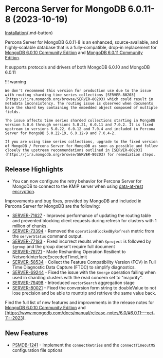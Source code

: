 # Percona Server for MongoDB 6.0.11-8 (2023-10-19)

[Installation](../install/index.md){.md-button}


Percona Server for MongoDB 6.0.11-8 is an enhanced, source-available, and highly-scalable database that is a
fully-compatible, drop-in replacement for [MongoDB 6.0.10 Community Edition](https://www.mongodb.com/docs/manual/release-notes/6.0/#6.0.10---sep-14--2023) and [MongoDB 6.0.11 Community Edition](https://www.mongodb.com/docs/manual/release-notes/6.0/#6.0.11---oct-11--2023).

It supports protocols and drivers of both  MongoDB 6.0.10 and MongoDB 6.0.11

!!! warning

    We don't recommend this version for production use due to the issue with routing sharding time series collections [SERVER-80203](https://jira.mongodb.org/browse/SERVER-80203) which could result in metadata inconsistency. The routing issue is observed when documents have the shard key containing the embedded object composed of multiple fields. 

    The issue affects time series sharded collections starting in MongoDB version 5.0.6 through versions 5.0.21, 6.0.11 and 7.0.2. It is fixed upstream in versions 5.0.22, 6.0.12 and 7.0.4 and included in Percona Server for MongoDB 5.0.22-19, 6.0.12-9 and 7.0.4-2.

    If you are using time series collections, upgrade to the fixed version of MongoDB / Percona Server for MongoDB as soon as possible and follow closely the upstream recommendations outlined in [SERVER-80203](https://jira.mongodb.org/browse/SERVER-80203) for remediation steps.
    
## Release Highlights

* You can now configure the retry behavior for Percona Server for MongoDB to connect to the KMIP server when using [data-at-rest encryption](../kmip.md).  

Improvements and bug fixes, provided by MongoDB and included in Percona Server for MongoDB are the following:

* [SERVER-71627](https://jira.mongodb.org/browse/SERVER-71627) - Improved performance of updating the routing table and prevented blocking client requests during refresh for clusters with 1 million of chunks.
* [SERVER-73394](https://jira.mongodb.org/browse/SERVER-73394) - Removed the `operationBlockedByRefresh` metric from the `serverStatus` command output.
* [SERVER-77183](https://jira.mongodb.org/browse/SERVER-77183) - Fixed incorrect results when `$project` is followed by `$group` and the group doesn’t require full document
* [SERVER-79771](https://jira.mongodb.org/browse/SERVER-79771) - Made Resharding Operation Resilient to NetworkInterfaceExceededTimeLimit
* [SERVER-58534](https://jira.mongodb.org/browse/SERVER-58534) - Collect the Feature Compatibility Version (FCV) in Full Time Diagnostic Data Capture (FTDC) to simplify diagnostics.
* [SERVER-69244](https://jira.mongodb.org/browse/SERVER-69244) - Fixed the issue with the `$merge` operation failing when used in sharding clusters with the read concern set to "majority".
* [SERVER-79498](https://jira.mongodb.org/browse/SERVER-79498) - Introduced `vectorSearch` aggregation stage
* [SERVER-80021](https://jira.mongodb.org/browse/SERVER-80021) - Fixed the conversion form string to doubleValue to not lose precision and be able to rountrip and retrieve the same value back.

Find the full list of new features and improvements in the release notes for [MongoDB 6.0.10 Community Edition](https://www.mongodb.com/docs/manual/release-notes/6.0/#6.0.10---sep-14--2023) and [https://www.mongodb.com/docs/manual/release-notes/6.0/#6.0.11---oct-11--2023).

## New Features

* [PSMDB-1241](https://jira.percona.com/browse/PSMDB-1241) - Implement the `connectRetries` and the `connectTimeoutMS` configuration file options



